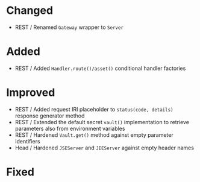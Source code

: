 # Changed

- REST / Renamed `Gateway` wrapper to `Server`

# Added

- REST / Added `Handler.route()/asset()` conditional handler factories

# Improved

- REST / Added request IRI placeholder to `status(code, details)` response generator method
- REST / Extended the default secret `vault()` implementation to retrieve parameters also from environment variables
- REST / Hardened `Vault.get()` method against empty parameter identifiers
- Head / Hardened `JSEServer` and `JEEServer` against empty header names

# Fixed